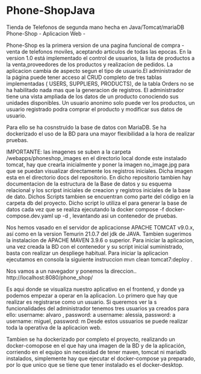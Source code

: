 # Phone-ShopJava
Tienda de Telefonos de segunda mano hecha en Java/Tomcat/mariaDB
Phone-Shop - Aplicacion Web -

Phone-Shop es la primera version de una pagina funcional de compra - venta de telefonos moviles, aceptando articulos de todas las epocas. En la version 1.0 está implementado el control de usuarios, la lista de productos a la venta,proveedores de los productos y realizacion de pedidos. La aplicacion cambia de aspecto segun el tipo de usuario.El administrador de la página puede tener acceso al CRUD completo de tres tablas implementadas ( USERS, SUPPLIERS, PRODUCTS), de la tabla Orders no se ha habilitado nada mas que la generacion de registros. El administrador tiene una vista ampliada de los datos de un producto conociendo sus unidades disponibles. Un usuario anonimo solo puede ver los productos, un usuario registrado podra comprar el producto y modificar sus datos de usuario. 

Para ello se ha cosnstruido la base de datos con MariaDB. Se ha dockerizado el uso de la BD para una mayor flexibilidad a la hora de realizar pruebas.

IMPORTANTE: las imagenes se suben a la carpeta /webapps/phoneshop_images en el directorio local donde este instalado tomcat, hay que crearla inicialmente y poner la imagen no_image.jpg para que se puedan visualizar directamente los registros iniciales. Dicha imagen esta en el directorio docs del repositorio. En dicho repositorio tambien hay documentacion de la estructura de la Base de datos y su esquema relacional y los scripst iniciales de creacion y registros iniciales de la base de dato. Dichos Scripts tambien se encuentran como parte del código en la carpeta db del proyecto. Dicho script lo utiliza el para generar la base de datos cada vez que se realiza ejecutando la docker compose -f docker-compose.dev.yaml up -d , levantando asi un contenedor de pruebas.

Nos hemos vasado en el servidor de aplicacionse APACHE TOMCAT v9.0.x, así como en la version Temurin 21.0.7 del jdk de JAVA. Tambien sugerimos la instalacion de APACHE MAVEN 3.9.6 o superior. 
Para iniciar la aplicacion, una vez creada la BD con el contenedor y su script inicial suministrado, basta con realizar un despliege habitual. Para iniciar la aplicacion ejecutamos en consola la siguiente instruccion mvn clean tomcat7:deploy . 


Nos vamos a un navegador y ponemos la direccion.. http://localhost:8080/phone_shop/

Es aqui donde se visualiza nuestro aplicativo en el frontend, y donde ya podemos empezar a operar en la aplicacion. Lo primero que hay que realizar es registrarse como un usuario. Si queremos ver la s funcionalidades del administrador tenemos tres usuarios ya creados para ello:
  username: alvaro , password: a
  username: alessia, password: a
  username: miguel, password: m
Desde estos ussuarios se puede realizar toda la operativa de la aplicacion web.

Tambien se ha dockerizado por completo el proyecto, realizando un docker-comopose en el que hay una imagen de la BD y de la aplicación, corriendo en el equipo sin necesidad de tener maven, tomcat ni mariadb instalados, simplemente hay que ejecutar el docker-compose ya preparado, por lo que unico que se tiene que tener instalado es el docker-desktop.



  
